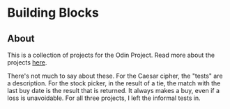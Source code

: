 # Building Blocks

## About

This is a collection of projects for the Odin Project. Read more about the projects [here](https://www.theodinproject.com/courses/ruby-programming/lessons/building-blocks).

There's not much to say about these. For the Caesar cipher, the "tests" are a description. For the stock picker, in the result of a tie, the match with the last buy date is the result that is returned. It always makes a buy, even if a loss is unavoidable. For all three projects, I left the informal tests in.
